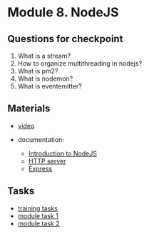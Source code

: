 # Module 8. NodeJS

## Questions for checkpoint

1. What is a stream?
2. How to organize multithreading in nodejs?
3. What is pm2?
4. What is nodemon?
5. What is eventemitter?


## Materials

- [video](https://github.com/alex-trofimova/short-track-next-gen/blob/main/8-nodejs/video-info/video-info.md)

- documentation: 
    - [Introduction to NodeJS](https://nodejs.dev/en/learn/)
    - [HTTP server](https://nodejs.dev/en/learn/build-an-http-server/)
    - [Express](https://expressjs.com/)
    
 
    

## Tasks

- [training tasks](https://github.com/alex-trofimova/short-track-next-gen/blob/main/8-nodejs/training-tasks/http.md)
- [module task 1](https://github.com/rolling-scopes-school/RS-Short-Track/wiki/7.--json2csv)
- [module task 2](https://github.com/rolling-scopes-school/RS-Short-Track/wiki/8.-Autocomplete-Backend) 
